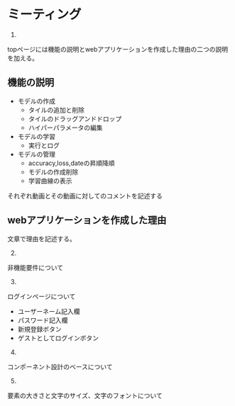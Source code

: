 # ミーティング

1.

topページには機能の説明とwebアプリケーションを作成した理由の二つの説明を加える。

## 機能の説明

- モデルの作成
    - タイルの追加と削除
    - タイルのドラッグアンドドロップ
    - ハイパーパラメータの編集
- モデルの学習
    - 実行とログ
- モデルの管理
    - accuracy,loss,dateの昇順降順
    - モデルの作成削除
    - 学習曲線の表示

それぞれ動画とその動画に対してのコメントを記述する

## webアプリケーションを作成した理由

文章で理由を記述する。

2.

非機能要件について

3.

ログインページについて

- ユーザーネーム記入欄
- パスワード記入欄
- 新規登録ボタン
- ゲストとしてログインボタン

4.

コンポーネント設計のベースについて

5.

要素の大きさと文字のサイズ、文字のフォントについて